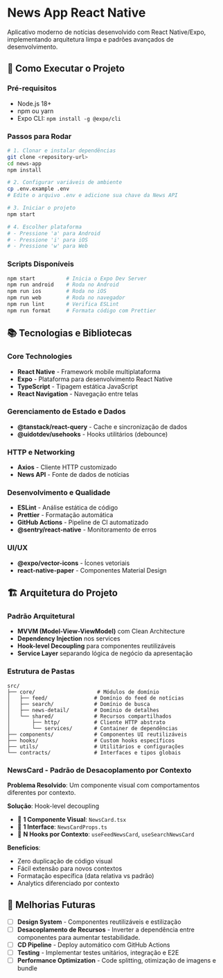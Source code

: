# News App React Native

Aplicativo moderno de notícias desenvolvido com React Native/Expo, implementando arquitetura limpa e padrões avançados de desenvolvimento.

## 🚀 Como Executar o Projeto

### Pré-requisitos
- Node.js 18+ 
- npm ou yarn
- Expo CLI: `npm install -g @expo/cli`

### Passos para Rodar

```bash
# 1. Clonar e instalar dependências
git clone <repository-url>
cd news-app
npm install

# 2. Configurar variáveis de ambiente
cp .env.example .env
# Edite o arquivo .env e adicione sua chave da News API

# 3. Iniciar o projeto
npm start

# 4. Escolher plataforma
# - Pressione 'a' para Android
# - Pressione 'i' para iOS  
# - Pressione 'w' para Web
```

### Scripts Disponíveis

```bash
npm start          # Inicia o Expo Dev Server
npm run android    # Roda no Android
npm run ios        # Roda no iOS
npm run web        # Roda no navegador
npm run lint       # Verifica ESLint
npm run format     # Formata código com Prettier
```

## 📚 Tecnologias e Bibliotecas

### Core Technologies
- **React Native** - Framework mobile multiplataforma
- **Expo** - Plataforma para desenvolvimento React Native
- **TypeScript** - Tipagem estática JavaScript
- **React Navigation** - Navegação entre telas

### Gerenciamento de Estado e Dados
- **@tanstack/react-query** - Cache e sincronização de dados
- **@uidotdev/usehooks** - Hooks utilitários (debounce)

### HTTP e Networking
- **Axios** - Cliente HTTP customizado
- **News API** - Fonte de dados de notícias

### Desenvolvimento e Qualidade
- **ESLint** - Análise estática de código
- **Prettier** - Formatação automática
- **GitHub Actions** - Pipeline de CI automatizado
- **@sentry/react-native** - Monitoramento de erros

### UI/UX
- **@expo/vector-icons** - Ícones vetoriais
- **react-native-paper** - Componentes Material Design

## 🏗️ Arquitetura do Projeto

### Padrão Arquitetural
- **MVVM (Model-View-ViewModel)** com Clean Architecture
- **Dependency Injection** nos services
- **Hook-level Decoupling** para componentes reutilizáveis
- **Service Layer** separando lógica de negócio da apresentação

### Estrutura de Pastas
```
src/
├── core/                    # Módulos de domínio
│   ├── feed/               # Domínio do feed de notícias
│   ├── search/             # Domínio de busca
│   ├── news-detail/        # Domínio de detalhes
│   └── shared/             # Recursos compartilhados
│       ├── http/           # Cliente HTTP abstrato
│       └── services/       # Container de dependências
├── components/             # Componentes UI reutilizáveis
├── hooks/                  # Custom hooks específicos
├── utils/                  # Utilitários e configurações
└── contracts/              # Interfaces e tipos globais
```

### NewsCard - Padrão de Desacoplamento por Contexto

**Problema Resolvido**: Um componente visual com comportamentos diferentes por contexto.

**Solução**: Hook-level decoupling
- 🎯 **1 Componente Visual**: `NewsCard.tsx`
- 🎯 **1 Interface**: `NewsCardProps.ts`  
- 🎯 **N Hooks por Contexto**: `useFeedNewsCard`, `useSearchNewsCard`

**Benefícios**:
- Zero duplicação de código visual
- Fácil extensão para novos contextos
- Formatação específica (data relativa vs padrão)
- Analytics diferenciado por contexto

## 🚧 Melhorias Futuras
- [ ] **Design System** - Componentes reutilizáveis e estilização
- [ ] **Desacoplamento de Recursos** - Inverter a dependência entre componentes para aumentar testabilidade.
- [ ] **CD Pipeline** - Deploy automático com GitHub Actions
- [ ] **Testing** - Implementar testes unitários, integração e E2E
- [ ] **Performance Optimization** - Code splitting, otimização de imagens e bundle

